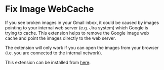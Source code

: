 Fix Image WebCache
==================

If you see broken images in your Gmail inbox, it could be caused
by images pointing to your internal web server (e.g. Jira system) which
Google is trying to cache. This extension helps to remove the Google
image web cache and point the images directly to the web server.

The extension will only work if you can open the images from your browser
(i.e. you are connected to the internal network).

This extension can be installed from [here](https://chrome.google.com/webstore/detail/fix-image-webcache/koimnfpoocfeklhjnkekpbdfniimfmpn "Chrome Web Store").

